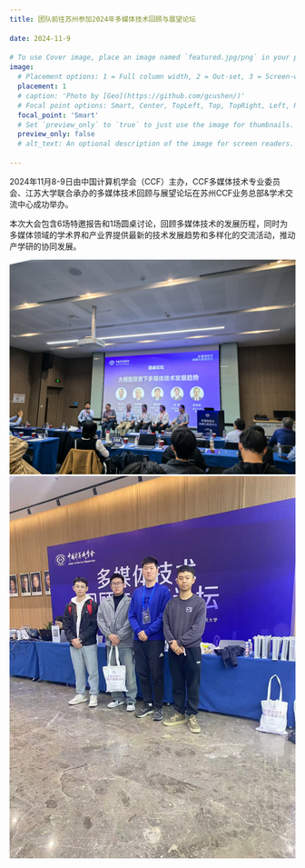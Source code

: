 ```yaml
---
title: 团队前往苏州参加2024年多媒体技术回顾与展望论坛

date: 2024-11-9

# To use Cover image, place an image named `featured.jpg/png` in your page's folder.
image:
  # Placement options: 1 = Full column width, 2 = Out-set, 3 = Screen-width
  placement: 1
  # caption: 'Photo by [Geo](https://github.com/gcushen/)'
  # Focal point options: Smart, Center, TopLeft, Top, TopRight, Left, Right, BottomLeft, Bottom, BottomRight
  focal_point: 'Smart'
  # Set `preview_only` to `true` to just use the image for thumbnails.
  preview_only: false
  # alt_text: An optional description of the image for screen readers.

---
```

2024年11月8-9日由中国计算机学会（CCF）主办，CCF多媒体技术专业委员会、江苏大学联合承办的多媒体技术回顾与展望论坛在苏州CCF业务总部&学术交流中心成功举办。

<!--more-->

本次大会包含6场特邀报告和1场圆桌讨论，回顾多媒体技术的发展历程，同时为多媒体领域的学术界和产业界提供最新的技术发展趋势和多样化的交流活动，推动产学研的协同发展。

![](images/650.png) 
![](images/660.png)